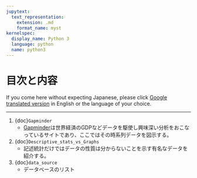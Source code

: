 ```yaml
---
jupytext:
  text_representation:
    extension: .md
    format_name: myst
kernelspec:
  display_name: Python 3
  language: python
  name: python3
---
```


<!--# ３. 番外編-->
# 目次と内容

If you come here without expecting Japanese, please click [Google translated version](https://translate.google.com/translate?hl=&sl=ja&tl=en&u=https%3A%2F%2Fpy4etrics.github.io%2Fpart_3.html) in English or the language of your choice.

---


1. {doc}`Gapminder`
   - [Gapminder](https://www.gapminder.org)は世界経済のGDPなどデータを駆使し興味深い分析をおこなっているサイトであり、ここではその時系列データを図示する。
1. {doc}`Descriptive_stats_vs_Graphs`
   - 記述統計だけではデータの性質は分からないことを示す有名なデータを紹介する。
1. {doc}`data_source`
   - データベースのリスト
